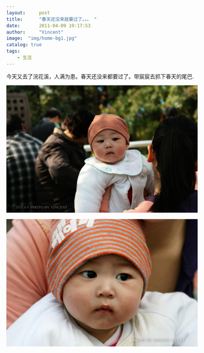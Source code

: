```yaml
---
layout:     post
title:      "春天还没来就要过了。。。 "
date:       2011-04-09 19:17:53
author:     "Vincent"
image:  "img/home-bg1.jpg"
catalog: true
tags:
    - 生活
---
```


今天又去了浣花溪，人满为患。春天还没来都要过了。带宸宸去抓下春天的尾巴.

![spring1](/img/in-post/2011_spring_1.jpg)

![spring2](/img/in-post/2011_spring_2.jpg)







